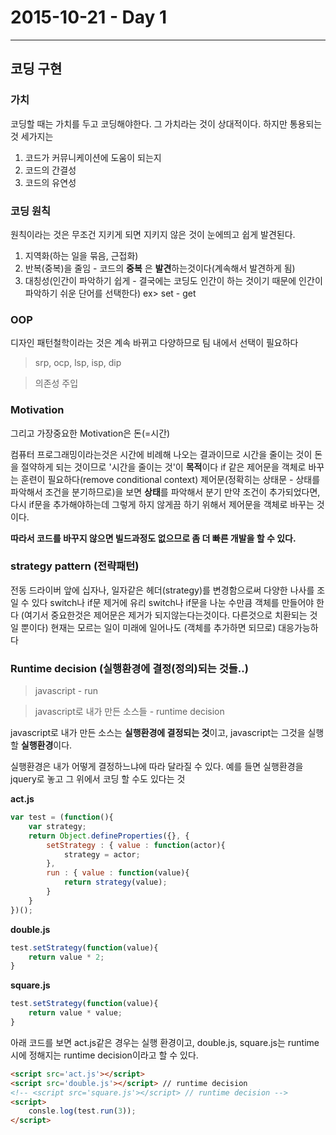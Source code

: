 # 2015-10-21 - Day 1
---
## 코딩 구현

### 가치
코딩할 때는 가치를 두고 코딩해야한다.
그 가치라는 것이 상대적이다. 하지만 통용되는 것 세가지는

1. 코드가 커뮤니케이션에 도움이 되는지
2. 코드의 간결성
3. 코드의 유연성

### 코딩 원칙

원칙이라는 것은 무조건 지키게 되면 지키지 않은 것이 눈에띄고 쉽게 발견된다.

1. 지역화(하는 일을 묶음, 근접화)
2. 반복(중복)을 줄임 - 코드의 **중복** 은 **발견**하는것이다(계속해서 발견하게 됨)
3. 대칭성(인간이 파악하기 쉽게 - 결국에는 코딩도 인간이 하는 것이기 때문에 인간이 파악하기 쉬운 단어를 선택한다)
ex> set - get

### OOP

디자인 패턴철학이라는 것은 계속 바뀌고 다양하므로 팀 내에서 선택이 필요하다

>srp, ocp, lsp, isp, dip

>의존성 주입

### Motivation

그리고 가장중요한 Motivation은 
돈(=시간)

컴퓨터 프로그래밍이라는것은 시간에 비례해 나오는 결과이므로
시간을 줄이는 것이 돈을 절약하게 되는 것이므로 '시간을 줄이는 것'이 **목적**이다
if 같은 제어문을 객체로 바꾸는 훈련이 필요하다(remove conditional context)
제어문(정확히는 상태문 - 상태를 파악해서 조건을 분기하므로)을 보면
**상태**를 파악해서 분기
만약 조건이 추가되었다면, 다시 if문을 추가해야하는데 그렇게 하지 않게끔 하기 위해서
제어문을 객체로 바꾸는 것이다.

**따라서 코드를 바꾸지 않으면 빌드과정도 없으므로 좀 더 빠른 개발을 할 수 있다.**


### strategy pattern (전략패턴)

전동 드라이버 앞에 십자나, 일자같은 헤더(strategy)를 변경함으로써 다양한 나사를 조일 수 있다
switch나 if문 제거에 유리
switch나 if문을 나눈 수만큼 객체를 만들어야 한다
(여기서 중요한것은 제어문은 제거가 되지않는다는것이다. 다른것으로 치환되는 것일 뿐이다)
현재는 모르는 일이 미래에 일어나도 (객체를 추가하면 되므로) 대응가능하다



### Runtime decision (실행환경에 결정(정의)되는 것들..)

>javascript - run 

>javascript로 내가 만든 소스들 - runtime decision


javascript로 내가 만든 소스는 **실행환경에 결정되는 것**이고, javascript는 그것을 실행할 **실행환경**이다.


실행환경은 내가 어떻게 결정하느냐에 따라 달라질 수 있다.
예를 들면 실행환경을 jquery로 놓고 그 위에서 코딩 할 수도 있다는 것


__act.js__
```javascript
var test = (function(){
    var strategy;
    return Object.defineProperties({}, {
        setStrategy : { value : function(actor){
            strategy = actor;
        },
        run : { value : function(value){
            return strategy(value);
        }
    }
})();
```
__double.js__
```javascript
test.setStrategy(function(value){
    return value * 2;
}
```
__square.js__
```javascript
test.setStrategy(function(value){
    return value * value;
}
```

아래 코드를 보면 act.js같은 경우는 실행 환경이고,
double.js, square.js는 runtime시에 정해지는 runtime decision이라고 할 수 있다.
```html
<script src='act.js'></script>
<script src='double.js'></script> // runtime decision
<!-- <script src='square.js'></script> // runtime decision -->
<script>
    consle.log(test.run(3));
</script>
```
